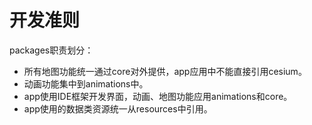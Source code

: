 
# 开发准则

packages职责划分：
- 所有地图功能统一通过core对外提供，app应用中不能直接引用cesium。
- 动画功能集中到animations中。
- app使用IDE框架开发界面，动画、地图功能应用animations和core。
- app使用的数据类资源统一从resources中引用。